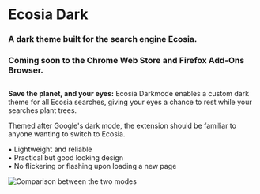 # Ecosia Dark
### A dark theme built for the search engine Ecosia.

### Coming soon to the Chrome Web Store and Firefox Add-Ons Browser.

##

**Save the planet, and your eyes:** Ecosia Darkmode enables a custom dark theme for all Ecosia searches, giving your eyes a chance to rest while your searches plant trees.

Themed after Google's dark mode, the extension should be familiar to anyone wanting to switch to Ecosia.

• Lightweight and reliable </br>
• Practical but good looking design</br>
• No flickering or flashing upon loading a new page</br>

![Comparison between the two modes](https://media.discordapp.net/attachments/590667063165583409/941521092458209280/unknown.png)
